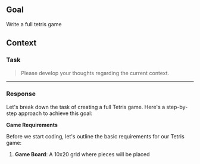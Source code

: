 ## Goal

Write a full tetris game

## Context



### Task

> Please develop your thoughts regarding the current context.

---

### Response

Let's break down the task of creating a full Tetris game. Here's a step-by-step approach to achieve this goal:

**Game Requirements**

Before we start coding, let's outline the basic requirements for our Tetris game:

1. **Game Board**: A 10x20 grid where pieces will be placed